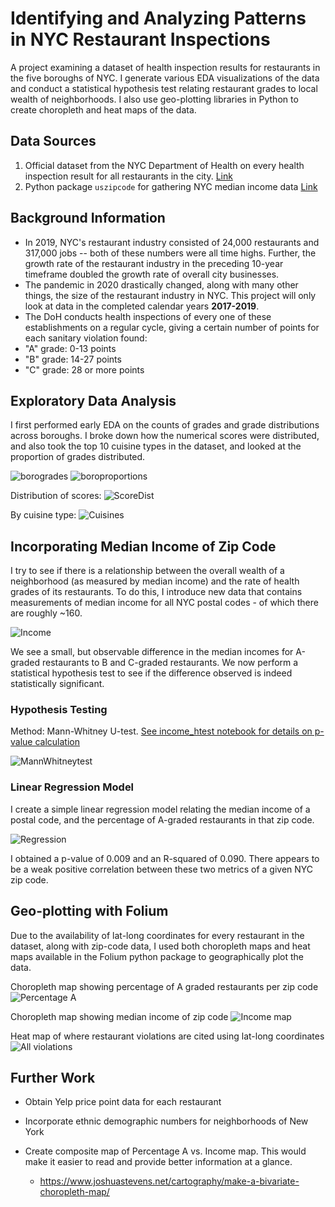 # Identifying and Analyzing Patterns in NYC Restaurant Inspections 

A project examining a dataset of health inspection results for restaurants in the five boroughs of NYC. I generate various EDA visualizations of the data and conduct a statistical hypothesis test relating restaurant grades to local wealth of neighborhoods. I also use geo-plotting libraries in Python to create choropleth and heat maps of the data.

## Data Sources

1. Official dataset from the NYC Department of Health on every health inspection result for all restaurants in the city. [Link](https://data.cityofnewyork.us/Health/DOHMH-New-York-City-Restaurant-Inspection-Results/43nn-pn8j)
2. Python package `uszipcode` for gathering NYC median income data [Link](https://pypi.org/project/uszipcode/)

## Background Information

* In 2019, NYC's restaurant industry consisted of 24,000 restaurants and 317,000 jobs -- both of these numbers were all time highs. Further, the growth rate of the restaurant industry in the preceding 10-year timeframe doubled the growth rate of overall city businesses.
 * The pandemic in 2020 drastically changed, along with many other things, the size of the restaurant industry in NYC. This project will only look at data in the completed calendar years __2017-2019__. 
* The DoH conducts health inspections of every one of these establishments on a regular cycle, giving a certain number of points for each sanitary violation found:
 * "A" grade: 0-13 points
 * "B" grade: 14-27 points
 * "C" grade: 28 or more points

## Exploratory Data Analysis

I first performed early EDA on the counts of grades and grade distributions across boroughs. I broke down how the numerical scores were distributed, and also took the top 10 cuisine types in the dataset, and looked at the proportion of grades distributed.

![](img/borosgrades.png "borogrades") ![](img/borosproportions.png "boroproportions")

Distribution of scores:
![](img/scoredist.png "ScoreDist")

By cuisine type:
![](img/cuisinegrades.png "Cuisines")


## Incorporating Median Income of Zip Code

I try to see if there is a relationship between the overall wealth of a neighborhood (as measured by median income) and the rate of health grades of its restaurants. To do this, I introduce new data that contains measurements of median income for all NYC postal codes - of which there are roughly ~160. 

![](img/boxplot_income.png "Income")

We see a small, but observable difference in the median incomes for A-graded restaurants to B and C-graded restaurants. We now perform a statistical hypothesis test to see if the difference observed is indeed statistically significant. 

### Hypothesis Testing

Method: Mann-Whitney U-test. [See income_htest notebook for details on p-value calculation](notebooks/income_test.ipynb)

![](img/hypo_test.jpg "MannWhitneytest")

### Linear Regression Model

I create a simple linear regression model relating the median income of a postal code, and the percentage of A-graded restaurants in that zip code. 

![](img/regression.png "Regression")

I obtained a p-value of 0.009 and an R-squared of 0.090. There appears to be a weak positive correlation between these two metrics of a given NYC zip code. 

## Geo-plotting with Folium

Due to the availability of lat-long coordinates for every restaurant in the dataset, along with zip-code data, I used both choropleth maps and heat maps available in the Folium python package to geographically plot the data.

Choropleth map showing percentage of A graded restaurants per zip code
![](img/percentageA_map.jpg "Percentage A")

Choropleth map showing median income of zip code
![](img/incomecomp_map.jpg "Income map")

Heat map of where restaurant violations are cited using lat-long coordinates
![](img/allelse_map.jpg "All violations")

## Further Work

* Obtain Yelp price point data for each restaurant

* Incorporate ethnic demographic numbers for neighborhoods of New York

* Create composite map of Percentage A vs. Income map. This would make it easier to read and provide better information at a glance.
    * https://www.joshuastevens.net/cartography/make-a-bivariate-choropleth-map/ 